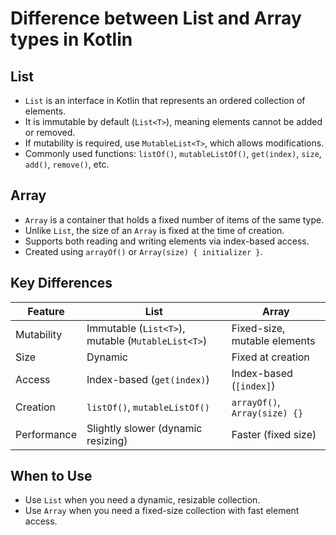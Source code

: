 # Difference between List and Array types in Kotlin

## List
- `List` is an interface in Kotlin that represents an ordered collection of elements.
- It is immutable by default (`List<T>`), meaning elements cannot be added or removed.
- If mutability is required, use `MutableList<T>`, which allows modifications.
- Commonly used functions: `listOf()`, `mutableListOf()`, `get(index)`, `size`, `add()`, `remove()`, etc.

## Array
- `Array` is a container that holds a fixed number of items of the same type.
- Unlike `List`, the size of an `Array` is fixed at the time of creation.
- Supports both reading and writing elements via index-based access.
- Created using `arrayOf()` or `Array(size) { initializer }`.

## Key Differences
| Feature      | List                   | Array               |
|-------------|-----------------------|---------------------|
| Mutability  | Immutable (`List<T>`), mutable (`MutableList<T>`) | Fixed-size, mutable elements |
| Size        | Dynamic                 | Fixed at creation  |
| Access      | Index-based (`get(index)`) | Index-based (`[index]`) |
| Creation    | `listOf()`, `mutableListOf()` | `arrayOf()`, `Array(size) {}` |
| Performance | Slightly slower (dynamic resizing) | Faster (fixed size) |

## When to Use
- Use `List` when you need a dynamic, resizable collection.
- Use `Array` when you need a fixed-size collection with fast element access.
